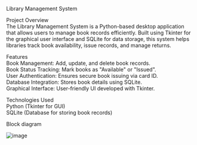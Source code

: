 Library Management System  

Project Overview  
The Library Management System is a Python-based desktop application that allows users to manage book records efficiently. Built using Tkinter for the graphical user interface and SQLite for data storage, this system helps libraries track book availability, issue records, and manage returns.  

Features  
Book Management: Add, update, and delete book records.  
Book Status Tracking: Mark books as "Available" or "Issued".  
User Authentication: Ensures secure book issuing via card ID.  
Database Integration: Stores book details using SQLite.  
Graphical Interface: User-friendly UI developed with Tkinter.  

Technologies Used  
Python (Tkinter for GUI)  
SQLite (Database for storing book records)

Block diagram


![image](https://github.com/user-attachments/assets/3877af9b-d8ae-41fe-b166-651e339d38bb)
